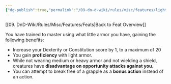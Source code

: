 ```yaml
---
{"dg-publish":true,"permalink":"/09-dn-d-wiki/rules/misc/features/light-armour-master/","tags":["feat"]}
---
```


[[09. DnD-Wiki/Rules/Misc/Features/Feats\|Back to Feat Overview]]

You have trained to master using what little armor you have, gaining the following benefits:

- Increase your Dexterity or Constitution score by 1, to a maximum of 20
- You gain **proficiency** with light armor.
- While not wearing medium or heavy armor and not wielding a shield, creatures have **disadvantage on opportunity attacks against you**.
- You can attempt to break free of a grapple as a **bonus action** instead of an action.